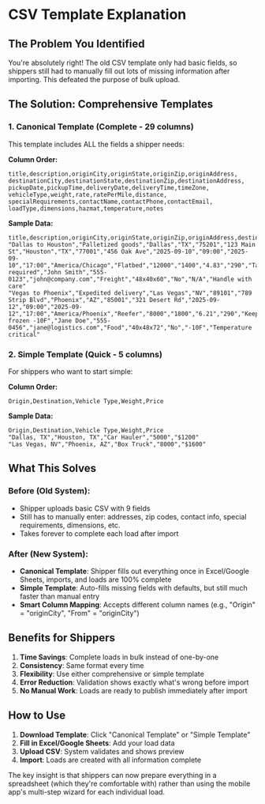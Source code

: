 # CSV Template Explanation

## The Problem You Identified
You're absolutely right! The old CSV template only had basic fields, so shippers still had to manually fill out lots of missing information after importing. This defeated the purpose of bulk upload.

## The Solution: Comprehensive Templates

### 1. **Canonical Template (Complete - 29 columns)**
This template includes ALL the fields a shipper needs:

**Column Order:**
```
title,description,originCity,originState,originZip,originAddress,
destinationCity,destinationState,destinationZip,destinationAddress,
pickupDate,pickupTime,deliveryDate,deliveryTime,timeZone,
vehicleType,weight,rate,ratePerMile,distance,
specialRequirements,contactName,contactPhone,contactEmail,
loadType,dimensions,hazmat,temperature,notes
```

**Sample Data:**
```csv
title,description,originCity,originState,originZip,originAddress,destinationCity,destinationState,destinationZip,destinationAddress,pickupDate,pickupTime,deliveryDate,deliveryTime,timeZone,vehicleType,weight,rate,ratePerMile,distance,specialRequirements,contactName,contactPhone,contactEmail,loadType,dimensions,hazmat,temperature,notes
"Dallas to Houston","Palletized goods","Dallas","TX","75201","123 Main St","Houston","TX","77001","456 Oak Ave","2025-09-10","09:00","2025-09-10","17:00","America/Chicago","Flatbed","12000","1400","4.83","290","Tarps required","John Smith","555-0123","john@company.com","Freight","48x40x60","No","N/A","Handle with care"
"Vegas to Phoenix","Expedited delivery","Las Vegas","NV","89101","789 Strip Blvd","Phoenix","AZ","85001","321 Desert Rd","2025-09-12","09:00","2025-09-12","17:00","America/Phoenix","Reefer","8000","1800","6.21","290","Keep frozen -10F","Jane Doe","555-0456","jane@logistics.com","Food","40x48x72","No","-10F","Temperature critical"
```

### 2. **Simple Template (Quick - 5 columns)**
For shippers who want to start simple:

**Column Order:**
```
Origin,Destination,Vehicle Type,Weight,Price
```

**Sample Data:**
```csv
Origin,Destination,Vehicle Type,Weight,Price
"Dallas, TX","Houston, TX","Car Hauler","5000","$1200"
"Las Vegas, NV","Phoenix, AZ","Box Truck","8000","$1600"
```

## What This Solves

### Before (Old System):
- Shipper uploads basic CSV with 9 fields
- Still has to manually enter: addresses, zip codes, contact info, special requirements, dimensions, etc.
- Takes forever to complete each load after import

### After (New System):
- **Canonical Template**: Shipper fills out everything once in Excel/Google Sheets, imports, and loads are 100% complete
- **Simple Template**: Auto-fills missing fields with defaults, but still much faster than manual entry
- **Smart Column Mapping**: Accepts different column names (e.g., "Origin" = "originCity", "From" = "originCity")

## Benefits for Shippers

1. **Time Savings**: Complete loads in bulk instead of one-by-one
2. **Consistency**: Same format every time
3. **Flexibility**: Use either comprehensive or simple template
4. **Error Reduction**: Validation shows exactly what's wrong before import
5. **No Manual Work**: Loads are ready to publish immediately after import

## How to Use

1. **Download Template**: Click "Canonical Template" or "Simple Template" 
2. **Fill in Excel/Google Sheets**: Add your load data
3. **Upload CSV**: System validates and shows preview
4. **Import**: Loads are created with all information complete

The key insight is that shippers can now prepare everything in a spreadsheet (which they're comfortable with) rather than using the mobile app's multi-step wizard for each individual load.